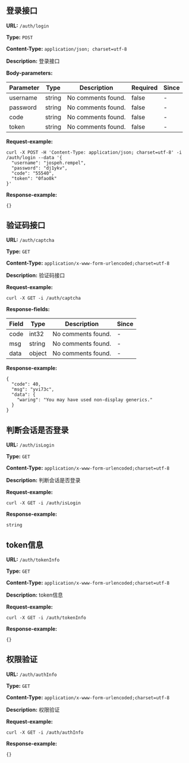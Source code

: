
# 
## 登录接口
**URL:** `/auth/login`

**Type:** `POST`


**Content-Type:** `application/json; charset=utf-8`

**Description:** 登录接口




**Body-parameters:**

Parameter|Type|Description|Required|Since
---|---|---|---|---
username|string|No comments found.|false|-
password|string|No comments found.|false|-
code|string|No comments found.|false|-
token|string|No comments found.|false|-

**Request-example:**
```
curl -X POST -H 'Content-Type: application/json; charset=utf-8' -i /auth/login --data '{
  "username": "jospeh.rempel",
  "password": "dj1ykv",
  "code": "55540",
  "token": "0fao0k"
}'
```

**Response-example:**
```
{}
```

## 验证码接口
**URL:** `/auth/captcha`

**Type:** `GET`


**Content-Type:** `application/x-www-form-urlencoded;charset=utf-8`

**Description:** 验证码接口





**Request-example:**
```
curl -X GET -i /auth/captcha
```
**Response-fields:**

Field | Type|Description|Since
---|---|---|---
code|int32|No comments found.|-
msg|string|No comments found.|-
data|object|No comments found.|-

**Response-example:**
```
{
  "code": 40,
  "msg": "yvi73c",
  "data": {
    "waring": "You may have used non-display generics."
  }
}
```

## 判断会话是否登录
**URL:** `/auth/isLogin`

**Type:** `GET`


**Content-Type:** `application/x-www-form-urlencoded;charset=utf-8`

**Description:** 判断会话是否登录





**Request-example:**
```
curl -X GET -i /auth/isLogin
```

**Response-example:**
```
string
```

## token信息
**URL:** `/auth/tokenInfo`

**Type:** `GET`


**Content-Type:** `application/x-www-form-urlencoded;charset=utf-8`

**Description:** token信息





**Request-example:**
```
curl -X GET -i /auth/tokenInfo
```

**Response-example:**
```
{}
```

## 权限验证
**URL:** `/auth/authInfo`

**Type:** `GET`


**Content-Type:** `application/x-www-form-urlencoded;charset=utf-8`

**Description:** 权限验证





**Request-example:**
```
curl -X GET -i /auth/authInfo
```

**Response-example:**
```
{}
```

